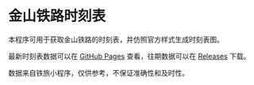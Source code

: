 # 金山铁路时刻表

本程序可用于获取金山铁路的时刻表，并仿照官方样式生成时刻表图。

最新时刻表数据可以在 [GitHub Pages](https://jsr.bobliu.tech/) 查看，往期数据可以在 [Releases](https://github.com/BobLiu0518/JSR-Timetable/releases) 下载。

数据来自铁旅小程序，仅供参考，不保证准确性和及时性。
